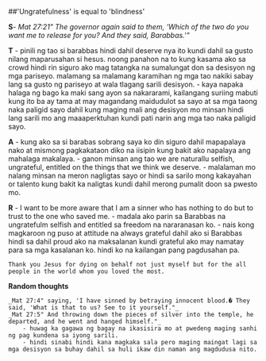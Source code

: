 ##'Ungratefulness' is equal to 'blindness'


__S__- _Mat 27:21" The governor again said to them, 'Which of the two do you want me to release for you? And they said, Barabbas.'"_

__T__ - pinili ng tao si barabbas hindi dahil deserve nya ito kundi dahil sa gusto nilang maparusahan si hesus. noong panahon na to kung kasama ako sa crowd hindi rin siguro ako mag tatangka na sumalungat don sa desisyon ng mga pariseyo. malamang sa malamang karamihan ng mga tao nakiki sabay lang sa gusto ng pariseyo at wala tlagang sarili desisyon.
	- kaya napaka halaga ng bago ka maki sang ayon sa nakararami, kailangang suriing mabuti kung ito ba ay tama at may magandang maidudulot sa sayo at sa mga taong naka paligid sayo dahil kung maging mali ang desisyon mo minsan hindi lang sarili mo ang maaaperktuhan kundi pati narin ang mga tao naka paligid sayo.

__A__ - kung ako sa si barabas sobrang saya ko din siguro dahil mapapalaya nako at mismong pagkakataon diko na iisipin kung bakit ako napalaya ang mahalaga makalaya.
	- ganon minsan ang tao we are naturallu selfish, ungrateful, entitled on the things that we think we deserve.
	- malalaman mo nalang minsan na meron nagligtas sayo or hindi sa sarilo mong kakayahan or talento kung bakit ka naligtas kundi dahil merong pumalit doon sa pwesto mo.

__R__ - I want to be more aware that I am a sinner who has nothing to do but to trust to the one who saved me. 
	- madala ako parin sa Barabbas na ungratefulm selfish and entitled sa freedom na nararanasan ko.
	- nais kong magkaroon ng puso at attitude na always grateful dahil ako si Barabbas hindi sa dahil proud ako na maksalanan kundi grateful ako may namatay para sa mga kasalanan ko. hindi ko na kailangan pang pagdusahan pa.

	Thank you Jesus for dying on behalf not just myself but for the all  people in the world whom you loved the most.


	 
__Random thoughts__ 

	_Mat 27:4" saying, 'I have sinned by betraying innocent blood.� They said, 'What is that to us? See to it yourself."_
	_Mat 27:5" And throwing down the pieces of silver into the temple, he departed, and he went and hanged himself."_
		- huwag ka gagawa ng bagay na ikasisira mo at pwedeng maging sanhi ng pag kundena sa iyong sarili.
		- hindi sinabi hindi kana magkaka sala pero maging maingat lagi sa mga desisyon sa buhay dahil sa huli ikaw din naman ang magdudusa nito.
